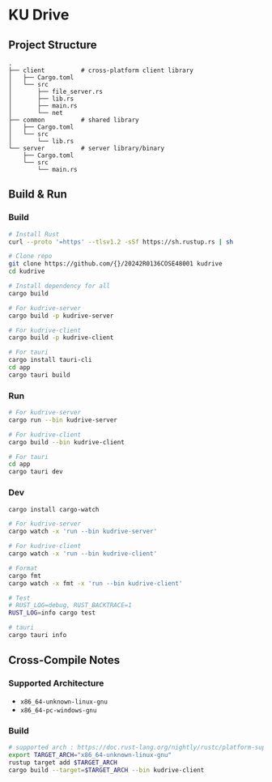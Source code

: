 # KU Drive

## Project Structure

```
.
├── client          # cross-platform client library
│   ├── Cargo.toml
│   └── src
│       ├── file_server.rs
│       ├── lib.rs
│       ├── main.rs
│       └── net
├── common          # shared library
│   ├── Cargo.toml
│   └── src
│       └── lib.rs
└── server          # server library/binary
    ├── Cargo.toml
    └── src
        └── main.rs
```

## Build & Run

### Build

```bash
# Install Rust
curl --proto '=https' --tlsv1.2 -sSf https://sh.rustup.rs | sh

# Clone repo
git clone https://github.com/{}/20242R0136COSE48001 kudrive
cd kudrive

# Install dependency for all
cargo build

# For kudrive-server
cargo build -p kudrive-server

# For kudrive-client
cargo build -p kudrive-client

# For tauri
cargo install tauri-cli
cd app
cargo tauri build
```

### Run

```bash
# For kudrive-server
cargo run --bin kudrive-server

# For kudrive-client
cargo build --bin kudrive-client

# For tauri
cd app
cargo tauri dev
```

### Dev

```bash
cargo install cargo-watch

# For kudrive-server
cargo watch -x 'run --bin kudrive-server'

# For kudrive-client
cargo watch -x 'run --bin kudrive-client'

# Format
cargo fmt
cargo watch -x fmt -x 'run --bin kudrive-client'

# Test
# RUST_LOG=debug, RUST_BACKTRACE=1
RUST_LOG=info cargo test

# tauri
cargo tauri info
```

## Cross-Compile Notes

### Supported Architecture

- `x86_64-unknown-linux-gnu`
- `x86_64-pc-windows-gnu`

### Build

```bash
# supported arch : https://doc.rust-lang.org/nightly/rustc/platform-support.html
export TARGET_ARCH="x86_64-unknown-linux-gnu"
rustup target add $TARGET_ARCH
cargo build --target=$TARGET_ARCH --bin kudrive-client
```
